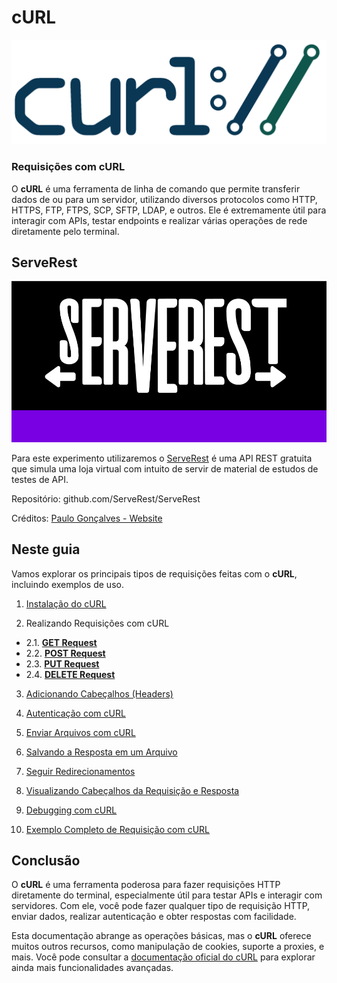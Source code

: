 # cURL

<div align="center">
    <img src="./images/curl-transparent.png">
</div>

### Requisições com cURL

O **cURL** é uma ferramenta de linha de comando que permite transferir dados de ou para um servidor, utilizando diversos protocolos como HTTP, HTTPS, FTP, FTPS, SCP, SFTP, LDAP, e outros. Ele é extremamente útil para interagir com APIs, testar endpoints e realizar várias operações de rede diretamente pelo terminal.

## ServeRest

<div align="center">
    <img src="./images/logo.png">
</div>

Para este experimento utilizaremos o [ServeRest](https://serverest.dev/) é uma API REST gratuita que simula uma loja virtual com intuito de servir de material de estudos de testes de API.

Repositório: github.com/ServeRest/ServeRest

Créditos: [Paulo Gonçalves - Website](https://www.linkedin.com/in/paulo-goncalves/)


## Neste guia

Vamos explorar os principais tipos de requisições feitas com o **cURL**, incluindo exemplos de uso.

1. [Instalação do cURL](install.md)

2. Realizando Requisições com cURL

- 2.1. [**GET Request**](./get.md)
- 2.2. [**POST Request**](post.md)
- 2.3. [**PUT Request**](./put.md)
- 2.4. [**DELETE Request**](./delete.md)

3. [Adicionando Cabeçalhos (Headers)]()

4. [Autenticação com cURL]()

5. [Enviar Arquivos com cURL]()

6. [Salvando a Resposta em um Arquivo]()

7. [Seguir Redirecionamentos]()

8. [Visualizando Cabeçalhos da Requisição e Resposta]()

9. [Debugging com cURL]()

10. [Exemplo Completo de Requisição com cURL]()



## **Conclusão**

O **cURL** é uma ferramenta poderosa para fazer requisições HTTP diretamente do terminal, especialmente útil para testar APIs e interagir com servidores. Com ele, você pode fazer qualquer tipo de requisição HTTP, enviar dados, realizar autenticação e obter respostas com facilidade.

Esta documentação abrange as operações básicas, mas o **cURL** oferece muitos outros recursos, como manipulação de cookies, suporte a proxies, e mais. Você pode consultar a [documentação oficial do cURL](https://curl.se/docs/) para explorar ainda mais funcionalidades avançadas.